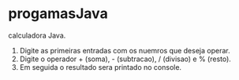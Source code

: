 # progamasJava
calculadora Java.

1. Digite as primeiras entradas com os nuemros que deseja operar.
2. Digite o operador + (soma), - (subtracao), / (divisao) e % (resto).
3. Em seguida o resultado sera printado no console.

